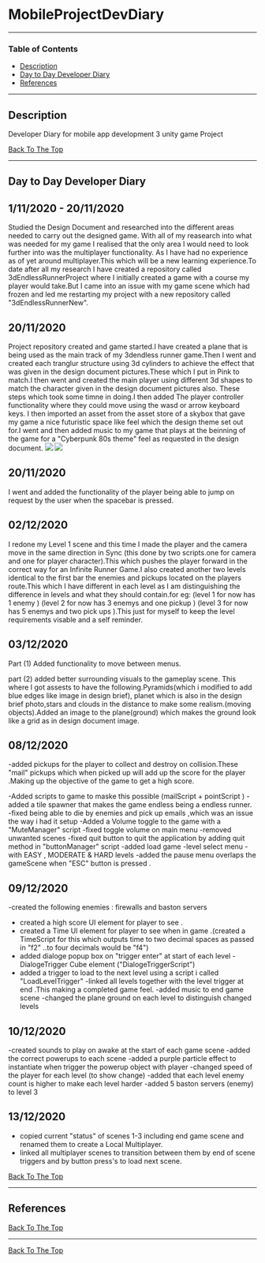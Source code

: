 # MobileProjectDevDiary


---

### Table of Contents

- [Description](#description)
- [Day to Day Developer Diary](#Diary)
- [References](#references)

---

## Description

Developer Diary for mobile app development 3 unity game Project




[Back To The Top](#MobileProjectDevDiary)

---
## Day to Day Developer Diary


## 1/11/2020 - 20/11/2020

Studied the Design Document and researched into the different areas needed to carry out the designed game.
With all of my reasearch into what was needed for my game I realised that the only area I would need to look further into was the multiplayer functionality.
As I have had no experience as of yet around multiplayer.This which will be a new learning experience.To date after all my research I have created a repository called 3dEndlessRunnerProject
where I initially created a game with a course my player would take.But I came into an issue with my game scene which had frozen and led me restarting my project with a new repository called "3dEndlessRunnerNew".

## 20/11/2020 

Project repository created and game started.I have created a plane that is being used as the main track of my 3dendless runner game.Then I went and created each tranglur structure using 
3d cylinders to achieve the effect that was given in the design document pictures.These which I put in Pink to match.I then went and created the main player using different 3d shapes to match the character given in the design document pictures also.
These steps which took some timne in doing.I then added The player controller functionality where they could move using the wasd or arrow keyboard keys. 
I then imported an asset from the asset store of a skybox that gave my game a nice futuristic space like feel which the design theme set out for.I went and then added music to my game that plays at the beinning of the game for a "Cyberpunk 80s theme" feel as requested in the design document.
![](Images/filename%20playerImage.png)
![](Images/filename%20mapLayout.png)

## 20/11/2020 

I went and added the functionality of the player being able to jump on request by the user when the spacebar is pressed.


## 02/12/2020 

I redone my Level 1 scene and this time I made the player and the camera move in the same direction in Sync (this done by two scripts.one for camera and one for player character).This which pushes the player forward in the correct way for an Infinite Runner Game.I also created another two levels identical to the first bar the enemies and pickups located on the players route.This which I have different in each level as I am distinguishing the difference in levels and what they should contain.for eg: (level 1 for now has 1 enemy ) (level 2 for now has 3 enemys and one pickup ) (level 3 for now has 5 enemys and two pick ups ).This just for myself to keep the level requirements visable and a self reminder.



## 03/12/2020 
Part (1)
Added functionality to move between menus.

part (2)
added better surrounding visuals to the gameplay scene. This where I got assests to have the following.Pyramids(which i modified to add blue edges like image in design brief),
planet which is also in the design brief photo,stars and clouds in the distance to make some realism.(moving objects).Added an image to the plane(ground) which makes the ground look like a grid as in design document image.



## 08/12/2020 

-added pickups for the player to collect and destroy on collision.These "mail" pickups which when picked up will add up the score for the player .Making up the objective of the game to  get a high score.

-Added scripts to game to maske this possible (mailScript + pointScript )
-added a tile spawner that makes the game endless being a endless runner.
-fixed being able to die by enemies and pick up emails ,which was an issue the way i had it setup
-Added a Volume toggle to the game with a "MuteManager" script
-fixed toggle volume on main menu
-removed unwanted scenes
-fixed quit button to quit the application by adding quit method in "buttonManager" script
-added load game -level select menu - with EASY , MODERATE & HARD levels
-added the pause menu overlaps the gameScene when "ESC" button is pressed .


## 09/12/2020

-created the following enemies : firewalls and baston servers
- created a high score UI element for player to see .
- created a Time UI element for player to see when in game .(created a TimeScript for this which outputs time to two decimal spaces as passed in "f2" ..to four decimals would be "f4")
- added dialoge popup box on "trigger enter" at start of each level - DialogeTrigger Cube element ("DialogeTriggerScript")
- added a trigger to load to the next level using a script i called "LoadLevelTrigger"
-linked all levels together with the level trigger at end .This making a completed game feel.
-added music to end game scene
-changed the plane ground on each level to distinguish changed levels


## 10/12/2020

-created sounds to play on awake at the start of each game scene
-added the correct powerups  to each scene
-added a purple particle effect to instantiate when trigger the powerup object with player
-changed speed of the player for each level (to show change)
-added that each level enemy count is higher to make each level harder
-added 5 baston servers (enemy) to level 3

## 13/12/2020
- copied current "status" of scenes 1-3 including end game scene and renamed them to create a Local Multiplayer.
- linked all multiplayer scenes to transition between them by end of scene triggers and by button press's to load next scene.


[Back To The Top](#MobileProjectDevDiary)

---

## References






[Back To The Top](#MobileProjectDevDiary)

---






[Back To The Top](#MobileProjectDevDiary)